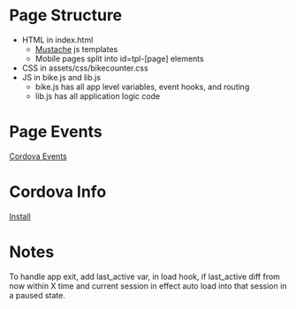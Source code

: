 # Page Structure
* HTML in index.html
    * [Mustache](https://github.com/janl/mustache.js) js templates
    * Mobile pages split into id=tpl-[page] elements
* CSS in assets/css/bikecounter.css
* JS in bike.js and lib.js
    * bike.js has all app level variables, event hooks, and routing
    * lib.js has all application logic code

# Page Events
[Cordova Events](http://docs.phonegap.com/en/4.0.0/cordova_events_events.md.html)


# Cordova Info
[Install](http://cordova.apache.org/docs/en/4.0.0/guide_cli_index.md.html)


# Notes
To handle app exit, add last_active var, in load hook, if last_active diff from now
within X time and current session in effect auto load into that session in a paused state.
